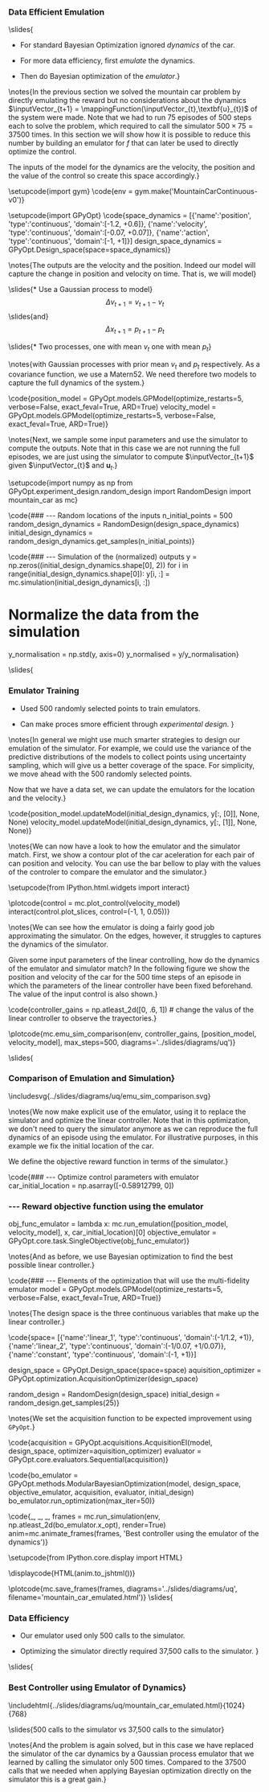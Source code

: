 ### Data Efficient Emulation

\slides{
* For standard Bayesian Optimization ignored *dynamics* of the car.

* For more data efficiency, first *emulate* the dynamics.

* Then do Bayesian optimization of the *emulator*.}

\notes{In the previous section we solved the mountain car problem by directly emulating the reward but no considerations about the dynamics $\inputVector_{t+1} = \mappingFunction(\inputVector_{t},\textbf{u}_{t})$ of the system were made. Note that we had to run 75 episodes of 500 steps each to solve the problem, which required to call the simulator $500\times 75 =37500$ times. In this section we will show how it is possible to reduce this number by building an emulator for $f$ that can later be used to directly optimize the control.

The inputs of the model for the dynamics are the velocity, the position and the value of the control so create this space accordingly.}

\setupcode{import gym}
\code{env = gym.make('MountainCarContinuous-v0')}

\setupcode{import GPyOpt}
\code{space_dynamics = [{'name':'position', 'type':'continuous', 'domain':[-1.2, +0.6]},
                  {'name':'velocity', 'type':'continuous', 'domain':[-0.07, +0.07]},
                  {'name':'action', 'type':'continuous', 'domain':[-1, +1]}]
design_space_dynamics = GPyOpt.Design_space(space=space_dynamics)}

\notes{The outputs are the velocity and the position. Indeed our model will capture the change in position and velocity on time. That is, we will model}

\slides{* Use a Gaussian process to model}
$$\Delta v_{t+1} = v_{t+1} - v_{t}$$
\slides{and}
$$\Delta x_{t+1} = p_{t+1} - p_{t}$$

\slides{* Two processes, one with mean $v_{t}$ one with mean $p_{t}$}

\notes{with Gaussian processes with prior mean $v_{t}$ and $p_{t}$ respectively. As a covariance function, we use a Matern52.  We need therefore two models to capture the full dynamics of the system.}

\code{position_model = GPyOpt.models.GPModel(optimize_restarts=5, verbose=False, exact_feval=True, ARD=True)
velocity_model = GPyOpt.models.GPModel(optimize_restarts=5, verbose=False, exact_feval=True, ARD=True)}

\notes{Next, we sample some input parameters and use the simulator to compute the outputs. Note that in this case we are not running the full episodes, we are just using the simulator to compute $\inputVector_{t+1}$ given $\inputVector_{t}$ and $\textbf{u}_{t}$.}

\setupcode{import numpy as np
from GPyOpt.experiment_design.random_design import RandomDesign
import mountain_car as mc}

\code{### --- Random locations of the inputs
n_initial_points = 500
random_design_dynamics = RandomDesign(design_space_dynamics)
initial_design_dynamics = random_design_dynamics.get_samples(n_initial_points)}

\code{### --- Simulation of the (normalized) outputs
y = np.zeros((initial_design_dynamics.shape[0], 2))
for i in range(initial_design_dynamics.shape[0]):
    y[i, :] = mc.simulation(initial_design_dynamics[i, :])

# Normalize the data from the simulation
y_normalisation = np.std(y, axis=0)
y_normalised = y/y_normalisation}

\slides{
### Emulator Training

* Used 500 randomly selected points to train emulators.

* Can make proces smore efficient through *experimental design*.
}

\notes{In general we might use much smarter strategies to design our emulation of the simulator. For example, we could use the variance of the predictive distributions of the models to collect points using uncertainty sampling, which will give us a better coverage of the space. For simplicity, we move ahead with the 500 randomly selected points. 

Now that we have a data set, we can update the emulators for the location and the velocity.}

\code{position_model.updateModel(initial_design_dynamics, y[:, [0]], None, None)
velocity_model.updateModel(initial_design_dynamics, y[:, [1]], None, None)}

\notes{We can now have a look to how the emulator and the simulator match. First, we show a contour plot of the car aceleration for each pair of can position and velocity. You can use the bar bellow to play with the values of the controler to compare the emulator and the simulator.}

\setupcode{from IPython.html.widgets import interact}

\plotcode{control = mc.plot_control(velocity_model)
interact(control.plot_slices, control=(-1, 1, 0.05))}

<!--\slides{
### Emulator Accuracy}-->

\notes{We can see how the emulator is doing a fairly good job approximating the simulator. On the edges, however, it struggles to captures the dynamics of the simulator. 

Given some input parameters of the linear controlling, how do the dynamics of the emulator and simulator match? In the following figure we show the position and velocity of the car for the 500 time steps of an episode in which the parameters of the linear controller have been fixed beforehand. The value of the input control is also shown.}

\code{controller_gains = np.atleast_2d([0, .6, 1])  # change the valus of the linear controller to observe the trayectories.}

\plotcode{mc.emu_sim_comparison(env, controller_gains, [position_model, velocity_model], 
                      max_steps=500, diagrams='../slides/diagrams/uq')}

\slides{
### Comparison of Emulation and Simulation}

\includesvg{../slides/diagrams/uq/emu_sim_comparison.svg}

\notes{We now make explicit use of the emulator, using it to replace the simulator and optimize the linear controller. Note that in this optimization, we don't need to query the simulator anymore as we can reproduce the full dynamics of an episode using the emulator. For illustrative purposes, in this example we fix the initial location of the car. 

We define the objective reward function in terms of the simulator.}

\code{### --- Optimize control parameters with emulator
car_initial_location = np.asarray([-0.58912799, 0]) 

### --- Reward objective function using the emulator
obj_func_emulator = lambda x: mc.run_emulation([position_model, velocity_model], x, car_initial_location)[0]
objective_emulator = GPyOpt.core.task.SingleObjective(obj_func_emulator)}

\notes{And as before, we use Bayesian optimization to find the best possible linear controller.}

\code{### --- Elements of the optimization that will use the multi-fidelity emulator
model = GPyOpt.models.GPModel(optimize_restarts=5, verbose=False, exact_feval=True, ARD=True)}

\notes{The design space is the three continuous variables that make up the linear controller.}

\code{space= [{'name':'linear_1', 'type':'continuous', 'domain':(-1/1.2, +1)},
        {'name':'linear_2', 'type':'continuous', 'domain':(-1/0.07, +1/0.07)},
        {'name':'constant', 'type':'continuous', 'domain':(-1, +1)}]

design_space         = GPyOpt.Design_space(space=space)
aquisition_optimizer = GPyOpt.optimization.AcquisitionOptimizer(design_space)

random_design = RandomDesign(design_space)
initial_design = random_design.get_samples(25)}

\notes{We set the acquisition function to be expected improvement using ```GPyOpt```.}

\code{acquisition          = GPyOpt.acquisitions.AcquisitionEI(model, design_space, optimizer=aquisition_optimizer)
evaluator            = GPyOpt.core.evaluators.Sequential(acquisition)}

\code{bo_emulator = GPyOpt.methods.ModularBayesianOptimization(model, design_space, objective_emulator, acquisition, evaluator, initial_design)
bo_emulator.run_optimization(max_iter=50)}

\code{_, _, _, frames = mc.run_simulation(env, np.atleast_2d(bo_emulator.x_opt), render=True)
anim=mc.animate_frames(frames, 'Best controller using the emulator of the dynamics')}

\setupcode{from IPython.core.display import HTML}

\displaycode{HTML(anim.to_jshtml())}

\plotcode{mc.save_frames(frames, 
                  diagrams='../slides/diagrams/uq', 
				  filename='mountain_car_emulated.html')}
\slides{
### Data Efficiency

* Our emulator used only 500 calls to the simulator.

* Optimizing the simulator directly required 37,500 calls to the simulator.
}

\slides{
### Best Controller using Emulator of Dynamics}

\includehtml{../slides/diagrams/uq/mountain_car_emulated.html}{1024}{768}

\slides{500 calls to the simulator vs 37,500 calls to the simulator}

\notes{And the problem is again solved, but in this case we have replaced the simulator of the car dynamics by a Gaussian process emulator that we learned by calling the simulator only 500 times. Compared to the 37500 calls that we needed when applying Bayesian optimization directly on the simulator this is a great gain.}
